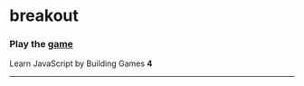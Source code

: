 # breakout
 
### Play the [game](https://kiran0r0patil.github.io/breakout/) 

Learn JavaScript by Building Games **4**

---

